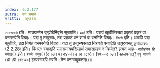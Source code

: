 ```yaml
---
index:  6.2.177
sutra:  वनं समासे।
vritti:  nyasa
---
```


`समासमात्रे` इति। मात्रग्रहणेन बहुव्रीहेर्निवृत्ति सूचयति। `प्रवणे` इति। यदायं बहुव्रीहिस्तदा प्रकृष्टं प्रकृतं वा वनमस्येति विग्रहः। यदा तु तत्पुरुषः, तदा प्रकृष्टं वनं प्रगतं वा वनमिति विग्रहः। `निर्वणे` इति। अत्रापि यदा बहुव्रीहिः, तदा निर्गतं वनमस्येति विग्रहः। यदा तु तत्पुरुषस्तदा निरगतो वनादिति तत्पुरुषस्तु `कुगतिप्रादयः` (2.2.28) इति। किं पुनः स्याद्यदि समासमात्रपरिग्रहार्थं समासग्रहणं न क्रियेत? इत्यत आह--`बहुव्रीहावेव हि स्यात्()` इति। `रञ्जेः क्युन्()`(द।उ।५।२४-पं।उ।२।८०)। [`रजेः`--द।उ।] बहलवनात्? `वनु याचने` (धा।पा।१४७०) इत्यस्मादपि भवति। तेन वनमाद्युदात्तम्()॥
